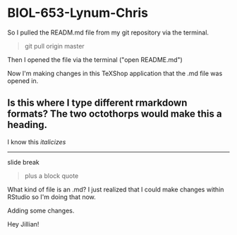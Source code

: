 # BIOL-653-Lynum-Chris


So I pulled the READM.md file from my git repository via the terminal.

> git pull origin master

Then I opened the file via the terminal ("open README.md")

Now I'm making changes in this TeXShop application that the .md file was opened in.

## Is this where I type different rmarkdown formats? The two octothorps would make this a heading.

I know this *italicizes*

***

slide break

> plus a block quote 

What kind of file is an .md? I just realized that I could make changes within RStudio so I'm doing that now.

Adding some changes.

Hey Jillian!
